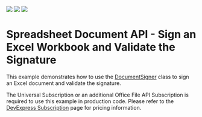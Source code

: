 <!-- default badges list -->
![](https://img.shields.io/endpoint?url=https://codecentral.devexpress.com/api/v1/VersionRange/332785105/20.2.3%2B)
[![](https://img.shields.io/badge/Open_in_DevExpress_Support_Center-FF7200?style=flat-square&logo=DevExpress&logoColor=white)](https://supportcenter.devexpress.com/ticket/details/T967808)
[![](https://img.shields.io/badge/📖_How_to_use_DevExpress_Examples-e9f6fc?style=flat-square)](https://docs.devexpress.com/GeneralInformation/403183)
<!-- default badges end -->
# Spreadsheet Document API - Sign an Excel Workbook and Validate the Signature

This example demonstrates how to use the [DocumentSigner](https://docs.devexpress.com/OfficeFileAPI/DevExpress.Office.DigitalSignatures.DocumentSigner?p=netframework) class to sign an Excel document and validate the signature.

The Universal Subscription or an additional Office File API Subscription is required to use this example in production code. Please refer to the [DevExpress Subscription](https://www.devexpress.com/buy/net/) page for pricing information.
